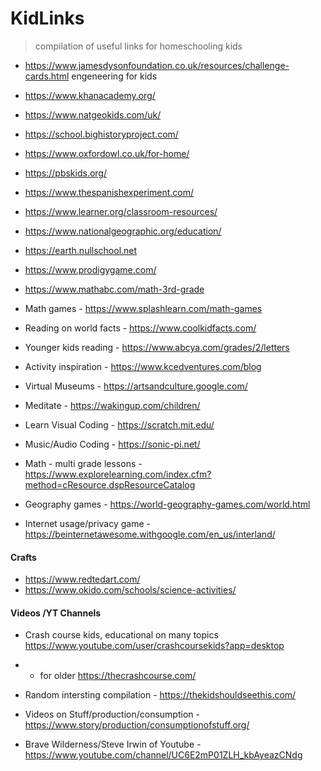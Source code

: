 # KidLinks 
> compilation of useful links for homeschooling kids

* https://www.jamesdysonfoundation.co.uk/resources/challenge-cards.html
engeneering for kids

* https://www.khanacademy.org/ 
* https://www.natgeokids.com/uk/
* https://school.bighistoryproject.com/
* https://www.oxfordowl.co.uk/for-home/
* https://pbskids.org/
* https://www.thespanishexperiment.com/
* https://www.learner.org/classroom-resources/
* https://www.nationalgeographic.org/education/
* https://earth.nullschool.net
* https://www.prodigygame.com/
* https://www.mathabc.com/math-3rd-grade

* Math games - https://www.splashlearn.com/math-games

* Reading on world facts - https://www.coolkidfacts.com/

* Younger kids reading - https://www.abcya.com/grades/2/letters

* Activity inspiration - https://www.kcedventures.com/blog

* Virtual Museums -  https://artsandculture.google.com/

* Meditate - https://wakingup.com/children/

* Learn Visual Coding  - https://scratch.mit.edu/ 

* Music/Audio Coding - https://sonic-pi.net/

* Math - multi grade lessons - https://www.explorelearning.com/index.cfm?method=cResource.dspResourceCatalog

* Geography games - https://world-geography-games.com/world.html

* Internet usage/privacy game - https://beinternetawesome.withgoogle.com/en_us/interland/

#### Crafts
* https://www.redtedart.com/
* https://www.okido.com/schools/science-activities/

#### Videos /YT Channels

* Crash course kids, educational on many topics
https://www.youtube.com/user/crashcoursekids?app=desktop
* * for older https://thecrashcourse.com/

* Random intersting compilation - https://thekidshouldseethis.com/

* Videos on Stuff/production/consumption -  https://www.story/production/consumptionofstuff.org/

* Brave Wilderness/Steve Irwin of Youtube - https://www.youtube.com/channel/UC6E2mP01ZLH_kbAyeazCNdg
